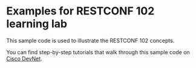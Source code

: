 # Examples for RESTCONF 102 learning lab
This sample code is used to illustrate the RESTCONF 102 concepts.

You can find step-by-step tutorials that walk through this sample code on [Cisco DevNet](http://learninglabs.cisco.com).
